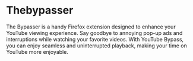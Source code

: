 # Thebypasser
The Bypasser is a handy Firefox extension designed to enhance your YouTube viewing experience. Say goodbye to annoying pop-up ads and interruptions while watching your favorite videos. With YouTube Bypass, you can enjoy seamless and uninterrupted playback, making your time on YouTube more enjoyable.
